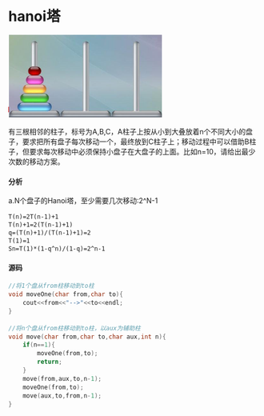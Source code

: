 # hanoi塔


![](../img/6.png)

有三根相邻的柱子，标号为A,B,C，A柱子上按从小到大叠放着n个不同大小的盘子，要求把所有盘子每次移动一个，最终放到C柱子上；移动过程中可以借助B柱子，但要求每次移动中必须保持小盘子在大盘子的上面。比如n=10，请给出最少次数的移动方案。

#### 分析

a.N个盘子的Hanoi塔，至少需要几次移动:2^N-1

```
T(n)=2T(n-1)+1
T(n)+1=2(T(n-1)+1)
q=(T(n)+1)/(T(n-1)+1)=2
T(1)=1
Sn=T(1)*(1-q^n)/(1-q)=2^n-1
```

#### 源码

```cpp
//将1个盘从from柱移动到to柱
void moveOne(char from,char to){
    cout<<from<<"-->"<<to<<endl;
}

//将n个盘从from柱移动到to柱，以aux为辅助柱
void move(char from,char to,char aux,int n){
    if(n==1){
        moveOne(from,to);
        return;
    }
    move(from,aux,to,n-1);
    moveOne(from,to);
    move(aux,to,from,n-1);
}
```
